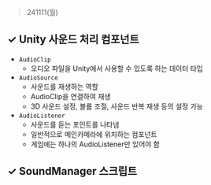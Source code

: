 ﻿> 241111(월)

## ✓ Unity 사운드 처리 컴포넌트
- `AudioClip`
  - 오디오 파일을 Unity에서 사용할 수 있도록 하는 데이터 타입
- `AudioSource`
  - 사운드를 재생하는 역할
  - AudioClip을 연결하여 재생
  - 3D 사운드 설정, 볼륨 조절, 사운드 반복 재생 등의 설정 가능
- `AudioListener`
  - 사운드를 듣는 포인트를 나타냄
  - 일반적으로 메인카메라에 위치하는 컴포넌트
  - 게임에는 하나의 AudioListener만 있어야 함


## ✓ SoundManager 스크립트

